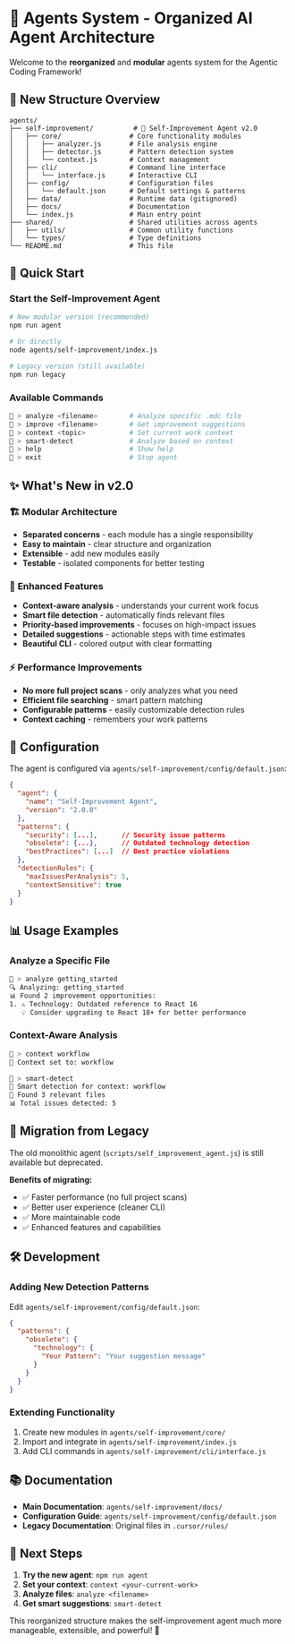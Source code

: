 # 🤖 Agents System - Organized AI Agent Architecture

Welcome to the **reorganized** and **modular** agents system for the Agentic Coding Framework!

## 📁 **New Structure Overview**

```
agents/
├── self-improvement/          # 🧠 Self-Improvement Agent v2.0
│   ├── core/                 # Core functionality modules
│   │   ├── analyzer.js       # File analysis engine
│   │   ├── detector.js       # Pattern detection system
│   │   └── context.js        # Context management
│   ├── cli/                  # Command line interface
│   │   └── interface.js      # Interactive CLI
│   ├── config/               # Configuration files
│   │   └── default.json      # Default settings & patterns
│   ├── data/                 # Runtime data (gitignored)
│   ├── docs/                 # Documentation
│   └── index.js              # Main entry point
├── shared/                   # Shared utilities across agents
│   ├── utils/                # Common utility functions
│   └── types/                # Type definitions
└── README.md                 # This file
```

## 🚀 **Quick Start**

### Start the Self-Improvement Agent
```bash
# New modular version (recommended)
npm run agent

# Or directly
node agents/self-improvement/index.js

# Legacy version (still available)
npm run legacy
```

### Available Commands
```bash
🤖 > analyze <filename>        # Analyze specific .mdc file
🤖 > improve <filename>        # Get improvement suggestions  
🤖 > context <topic>           # Set current work context
🤖 > smart-detect              # Analyze based on context
🤖 > help                      # Show help
🤖 > exit                      # Stop agent
```

## ✨ **What's New in v2.0**

### 🏗️ **Modular Architecture**
- **Separated concerns** - each module has a single responsibility
- **Easy to maintain** - clear structure and organization
- **Extensible** - add new modules easily
- **Testable** - isolated components for better testing

### 🎯 **Enhanced Features**
- **Context-aware analysis** - understands your current work focus
- **Smart file detection** - automatically finds relevant files
- **Priority-based improvements** - focuses on high-impact issues
- **Detailed suggestions** - actionable steps with time estimates
- **Beautiful CLI** - colored output with clear formatting

### ⚡ **Performance Improvements**
- **No more full project scans** - only analyzes what you need
- **Efficient file searching** - smart pattern matching
- **Configurable patterns** - easily customizable detection rules
- **Context caching** - remembers your work patterns

## 🔧 **Configuration**

The agent is configured via `agents/self-improvement/config/default.json`:

```json
{
  "agent": {
    "name": "Self-Improvement Agent",
    "version": "2.0.0"
  },
  "patterns": {
    "security": [...],      // Security issue patterns
    "obsolete": {...},      // Outdated technology detection
    "bestPractices": [...]  // Best practice violations
  },
  "detectionRules": {
    "maxIssuesPerAnalysis": 5,
    "contextSensitive": true
  }
}
```

## 📊 **Usage Examples**

### Analyze a Specific File
```bash
🤖 > analyze getting_started
🔍 Analyzing: getting_started
📊 Found 2 improvement opportunities:
1. ⚠️ Technology: Outdated reference to React 16
   💡 Consider upgrading to React 18+ for better performance
```

### Context-Aware Analysis
```bash
🤖 > context workflow
📍 Context set to: workflow

🤖 > smart-detect
🎯 Smart detection for context: workflow
🎯 Found 3 relevant files
📊 Total issues detected: 5
```

## 🔄 **Migration from Legacy**

The old monolithic agent (`scripts/self_improvement_agent.js`) is still available but deprecated. 

**Benefits of migrating:**
- ✅ Faster performance (no full project scans)
- ✅ Better user experience (cleaner CLI)
- ✅ More maintainable code
- ✅ Enhanced features and capabilities

## 🛠️ **Development**

### Adding New Detection Patterns
Edit `agents/self-improvement/config/default.json`:

```json
{
  "patterns": {
    "obsolete": {
      "technology": {
        "Your Pattern": "Your suggestion message"
      }
    }
  }
}
```

### Extending Functionality
1. Create new modules in `agents/self-improvement/core/`
2. Import and integrate in `agents/self-improvement/index.js`
3. Add CLI commands in `agents/self-improvement/cli/interface.js`

## 📚 **Documentation**

- **Main Documentation**: `agents/self-improvement/docs/`
- **Configuration Guide**: `agents/self-improvement/config/default.json`
- **Legacy Documentation**: Original files in `.cursor/rules/`

## 🎉 **Next Steps**

1. **Try the new agent**: `npm run agent`
2. **Set your context**: `context <your-current-work>`
3. **Analyze files**: `analyze <filename>`
4. **Get smart suggestions**: `smart-detect`

This reorganized structure makes the self-improvement agent much more manageable, extensible, and powerful! 🚀 
